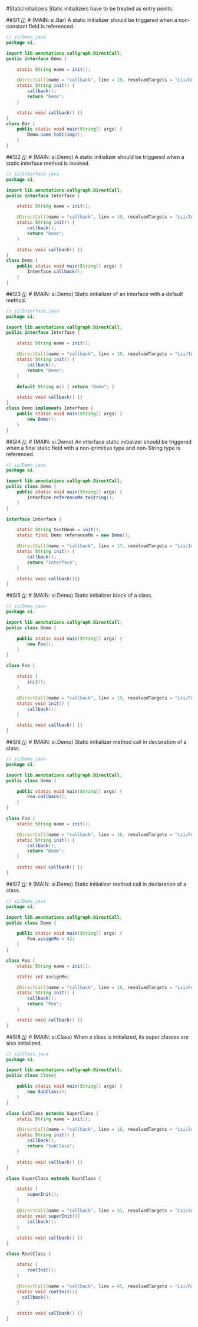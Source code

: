 #StaticInitializers
Static initializers have to be treated as entry points.

##SI1
[//]: # (MAIN: si.Bar)
A static initializer should be triggered when a non-constant field is referenced.

```java
// si/Demo.java
package si;

import lib.annotations.callgraph.DirectCall;
public interface Demo {

	static String name = init();

    @DirectCall(name = "callback", line = 10, resolvedTargets = "Lsi/Demo;")
	static String init() {
		callback();
		return "Demo";
	}

	static void callback() {}
}
class Bar {
	public static void main(String[] args) {
		Demo.name.toString();
	}
}
```
[//]: # (END)

##SI2
[//]: # (MAIN: si.Demo)
A static initializer should be triggered when a static interface method is invoked.
```java
// si/Interface.java
package si;

import lib.annotations.callgraph.DirectCall;
public interface Interface {

	static String name = init();

    @DirectCall(name = "callback", line = 10, resolvedTargets = "Lsi/Interface;")
	static String init() {
		callback();
		return "Demo";
	}

	static void callback() {}
}
class Demo {
	public static void main(String[] args) {
		Interface.callback();
	}
}
```
[//]: # (END)

##SI3
[//]: # (MAIN: si.Demo)
Static initializer of an interface with a default method.

```java
// si/Interface.java
package si;

import lib.annotations.callgraph.DirectCall;
public interface Interface {

	static String name = init();

    @DirectCall(name = "callback", line = 10, resolvedTargets = "Lsi/Interface;")
	static String init() {
		callback();
		return "Demo";
	}

	default String m() { return "Demo"; }

	static void callback() {}
}
class Demo implements Interface {
	public static void main(String[] args) {
		new Demo();
	}
}
```
[//]: # (END)

##SI4
[//]: # (MAIN: si.Demo)
An interface static initializer should be triggered when a final static field with a non-primitive type
and non-String type is referenced.

```java
// si/Demo.java
package si;

import lib.annotations.callgraph.DirectCall;
public class Demo {
	public static void main(String[] args) {
		Interface.referenceMe.toString();
	}
}

interface Interface {

    static String testHook = init();
    static final Demo referenceMe = new Demo();

    @DirectCall(name = "callback", line = 17, resolvedTargets = "Lsi/Interface;")
    static String init() {
        callback();
        return "Interface";
    }

    static void callback(){}
}
```
[//]: # (END)

##SI5
[//]: # (MAIN: si.Demo)
Static initializer block of a class.

```java
// si/Demo.java
package si;

import lib.annotations.callgraph.DirectCall;
public class Demo {

	public static void main(String[] args) {
		new Foo();
	}
}

class Foo {

	static {
		init();
	}

    @DirectCall(name = "callback", line = 19, resolvedTargets = "Lsi/Foo;")
	static void init() {
		callback();
	}

	static void callback() {}
}
```
[//]: # (END)

##SI6
[//]: # (MAIN: si.Demo)
Static initializer method call in declaration of a class.

```java
// si/Demo.java
package si;

import lib.annotations.callgraph.DirectCall;
public class Demo {

	public static void main(String[] args) {
		Foo.callback();
	}
}

class Foo {
	static String name = init();

    @DirectCall(name = "callback", line = 16, resolvedTargets = "Lsi/Foo;")
	static String init() {
		callback();
		return "Demo";
	}

	static void callback() {}
}
```
[//]: # (END)

##SI7
[//]: # (MAIN: si.Demo)
Static initializer method call in declaration of a class.

```java
// si/Demo.java
package si;

import lib.annotations.callgraph.DirectCall;
public class Demo {

	public static void main(String[] args) {
		Foo.assignMe = 42;
	}
}

class Foo {
	static String name = init();

    static int assignMe;

    @DirectCall(name = "callback", line = 18, resolvedTargets = "Lsi/Foo;")
	static String init() {
		callback();
		return "Foo";
	}

	static void callback() {}
}
```
[//]: # (END)

##SI8
[//]: # (MAIN: si.Class)
When a class is initialized, its super classes are also initialized.

```java
// si/Class.java
package si;

import lib.annotations.callgraph.DirectCall;
public class Class{

	public static void main(String[] args) {
		new SubClass();
	}
}

class SubClass extends SuperClass {
	static String name = init();

    @DirectCall(name = "callback", line = 16, resolvedTargets = "Lsi/SubClass;")
	static String init() {
		callback();
		return "SubClass";
	}

	static void callback() {}
}

class SuperClass extends RootClass {

    static {
        superInit();
    }

    @DirectCall(name = "callback", line = 31, resolvedTargets = "Lsi/SuperClass;")
    static void superInit(){
        callback();
    }

    static void callback() {}
}

class RootClass {

    static {
        rootInit();
    }

    @DirectCall(name = "callback", line = 45, resolvedTargets = "Lsi/RootClass;")
    static void rootInit(){
      callback();
    }

    static void callback() {}
}
```
[//]: # (END)

